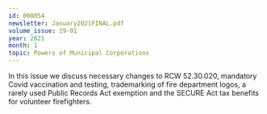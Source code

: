 ```yaml
---
id: 000854
newsletter: January2021FINAL.pdf
volume_issue: 19-01
year: 2021
month: 1
topic: Powers of Municipal Corporations
---
```


In this issue we discuss necessary changes to RCW 52.30.020, mandatory Covid vaccination and testing, trademarking of fire department logos, a rarely used Public Records Act exemption and the SECURE Act tax benefits for volunteer firefighters.